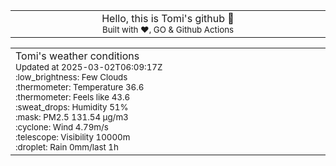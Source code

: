 
<div align="center">
<table>
<tbody>
<td align="center">
<img width="2000" height="0"><br>
Hello, this is Tomi's github 👋<br>
<sup>Built with ❤️, GO & Github Actions</sup><br>
<img width="2000" height="0">
</td>
</tbody>
</table>
</div>
<table>
<tbody>
<td align="left">
<img width="2000" height="0"><br>
Tomi's weather conditions<br>
<sup>Updated at 2025-03-02T06:09:17Z</sup><br>
<sup>:low_brightness: Few Clouds</sup><br>
<sup>:thermometer: Temperature 36.6 </sup><br>
<sup>:thermometer: Feels like 43.6</sup><br>
<sup>:sweat_drops: Humidity 51%</sup><br>
<sup>:mask: PM2.5 131.54 μg/m3</sup><br>
<sup>:cyclone: Wind 4.79m/s </sup><br>
<sup>:telescope: Visibility 10000m </sup><br>
<sup>:droplet: Rain 0mm/last 1h </sup><br>
<img width="2000" height="0">
</td>
<td align="left">
<img width="2000" height="0"><br>
<br>
<img width="2000" height="0">
</td>
</tbody>
</table>
</div>
    